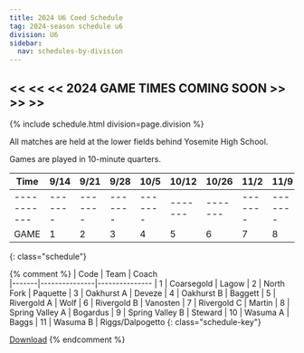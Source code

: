 ```yaml
---
title: 2024 U6 Coed Schedule
tag: 2024-season schedule u6
division: U6
sidebar:
  nav: schedules-by-division
---
```


## << << << 2024 GAME TIMES COMING SOON >> >> >>

{% include schedule.html division=page.division %}

All matches are held at the lower fields behind Yosemite High School.

Games are played in 10-minute quarters.

| Time      | 9/14  | 9/21  | 9/28  | 10/5  | 10/12 | 10/26 | 11/2  | 11/9 | 11/16
|---------------|-------|-------|-------|-------|-------|-------|-------|-------|-------
|-----------|-------|-------|-------|-------|-------|-------|-------|-------|-------
| GAME      | 1     | 2     | 3     | 4     | 5     | 6     | 7     | 8     | 9
{: class="schedule"}


{% comment %}
| Code  | Team          | Coach                         
|-------|---------------|---------------
| 1     | Coarsegold    | Lagow
| 2     | North Fork    | Paquette
| 3     | Oakhurst A    | Deveze
| 4     | Oakhurst B    | Baggett
| 5     | Rivergold A   | Wolf
| 6     | Rivergold B   | Vanosten
| 7     | Rivergold C   | Martin
| 8     | Spring Valley A | Bogardus
| 9     | Spring Valley B | Steward
| 10    | Wasuma A      | Baggs
| 11    | Wasuma B      | Riggs/Dalpogetto
{: class="schedule-key"}

[Download](/schedules/2024/MAYSL-2024-U6-coed.pdf)
{% endcomment %}
